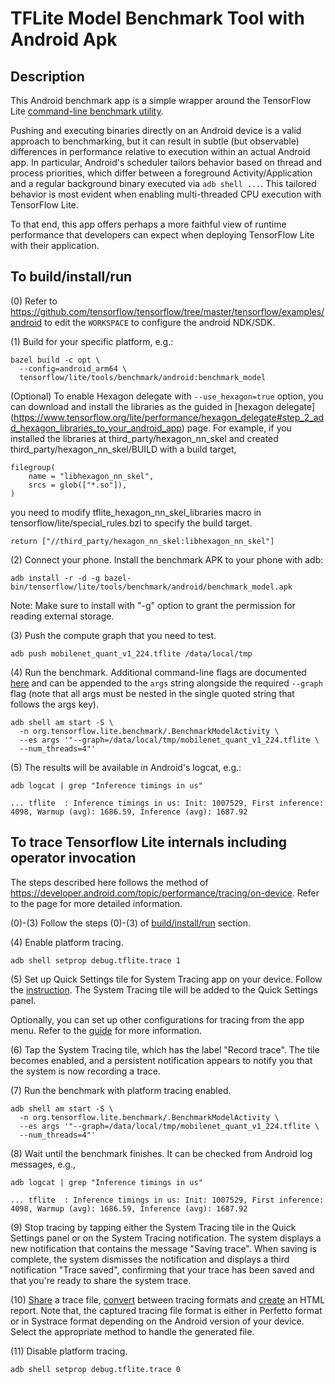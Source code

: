 # TFLite Model Benchmark Tool with Android Apk

## Description

This Android benchmark app is a simple wrapper around the TensorFlow Lite
[command-line benchmark utility](https://github.com/tensorflow/tensorflow/tree/master/tensorflow/lite/tools/benchmark).

Pushing and executing binaries directly on an Android device is a valid approach
to benchmarking, but it can result in subtle (but observable) differences in
performance relative to execution within an actual Android app. In particular,
Android's scheduler tailors behavior based on thread and process priorities,
which differ between a foreground Activity/Application and a regular background
binary executed via `adb shell ...`. This tailored behavior is most evident when
enabling multi-threaded CPU execution with TensorFlow Lite.

To that end, this app offers perhaps a more faithful view of runtime performance
that developers can expect when deploying TensorFlow Lite with their
application.

## To build/install/run

(0) Refer to
https://github.com/tensorflow/tensorflow/tree/master/tensorflow/examples/android
to edit the `WORKSPACE` to configure the android NDK/SDK.

(1) Build for your specific platform, e.g.:

```
bazel build -c opt \
  --config=android_arm64 \
  tensorflow/lite/tools/benchmark/android:benchmark_model
```

(Optional) To enable Hexagon delegate with `--use_hexagon=true` option, you can
download and install the libraries as the guided in [hexagon delegate]
(https://www.tensorflow.org/lite/performance/hexagon_delegate#step_2_add_hexagon_libraries_to_your_android_app)
page. For example, if you installed the libraries at third_party/hexagon_nn_skel
and created third_party/hexagon_nn_skel/BUILD with a build target,

```
filegroup(
    name = "libhexagon_nn_skel",
    srcs = glob(["*.so"]),
)
```

you need to modify tflite_hexagon_nn_skel_libraries macro in
tensorflow/lite/special_rules.bzl to specify the build target.

```
return ["//third_party/hexagon_nn_skel:libhexagon_nn_skel"]
```

(2) Connect your phone. Install the benchmark APK to your phone with adb:

```
adb install -r -d -g bazel-bin/tensorflow/lite/tools/benchmark/android/benchmark_model.apk
```

Note: Make sure to install with "-g" option to grant the permission for reading
external storage.

(3) Push the compute graph that you need to test.

```
adb push mobilenet_quant_v1_224.tflite /data/local/tmp
```

(4) Run the benchmark. Additional command-line flags are documented
[here](https://github.com/tensorflow/tensorflow/tree/master/tensorflow/lite/tools/benchmark/README.md)
and can be appended to the `args` string alongside the required `--graph` flag
(note that all args must be nested in the single quoted string that follows the
args key).

```
adb shell am start -S \
  -n org.tensorflow.lite.benchmark/.BenchmarkModelActivity \
  --es args '"--graph=/data/local/tmp/mobilenet_quant_v1_224.tflite \
  --num_threads=4"'
```

(5) The results will be available in Android's logcat, e.g.:

```
adb logcat | grep "Inference timings in us"

... tflite  : Inference timings in us: Init: 1007529, First inference: 4098, Warmup (avg): 1686.59, Inference (avg): 1687.92
```

## To trace Tensorflow Lite internals including operator invocation

The steps described here follows the method of
https://developer.android.com/topic/performance/tracing/on-device. Refer to the
page for more detailed information.

(0)-(3) Follow the steps (0)-(3) of [build/install/run](#to-buildinstallrun)
section.

(4) Enable platform tracing.

```
adb shell setprop debug.tflite.trace 1
```

(5) Set up Quick Settings tile for System Tracing app on your device. Follow the
[instruction](https://developer.android.com/topic/performance/tracing/on-device#set-up-tile).
The System Tracing tile will be added to the Quick Settings panel.

Optionally, you can set up other configurations for tracing from the app menu.
Refer to the
[guide](https://developer.android.com/topic/performance/tracing/on-device#app-menu)
for more information.

(6) Tap the System Tracing tile, which has the label "Record trace". The tile
becomes enabled, and a persistent notification appears to notify you that the
system is now recording a trace.

(7) Run the benchmark with platform tracing enabled.

```
adb shell am start -S \
  -n org.tensorflow.lite.benchmark/.BenchmarkModelActivity \
  --es args '"--graph=/data/local/tmp/mobilenet_quant_v1_224.tflite \
  --num_threads=4"'
```

(8) Wait until the benchmark finishes. It can be checked from Android log
messages, e.g.,

```
adb logcat | grep "Inference timings in us"

... tflite  : Inference timings in us: Init: 1007529, First inference: 4098, Warmup (avg): 1686.59, Inference (avg): 1687.92
```

(9) Stop tracing by tapping either the System Tracing tile in the Quick Settings
panel or on the System Tracing notification. The system displays a new
notification that contains the message "Saving trace". When saving is complete,
the system dismisses the notification and displays a third notification "Trace
saved", confirming that your trace has been saved and that you're ready to share
the system trace.

(10)
[Share](https://developer.android.com/topic/performance/tracing/on-device#share-trace)
a trace file,
[convert](https://developer.android.com/topic/performance/tracing/on-device#converting_between_trace_formats)
between tracing formats and
[create](https://developer.android.com/topic/performance/tracing/on-device#create-html-report)
an HTML report. Note that, the captured tracing file format is either in
Perfetto format or in Systrace format depending on the Android version of your
device. Select the appropriate method to handle the generated file.

(11) Disable platform tracing.

```
adb shell setprop debug.tflite.trace 0
```
